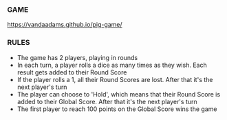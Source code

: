### GAME

https://vandaadams.github.io/pig-game/

### RULES

- The game has 2 players, playing in rounds
- In each turn, a player rolls a dice as many times as they wish. Each result gets added to their Round Score
- If the player rolls a 1, all their Round Scores are lost. After that it's the next player's turn
- The player can choose to 'Hold', which means that their Round Score is added to their Global Score. After that it's the next player's turn
- The first player to reach 100 points on the Global Score wins the game

